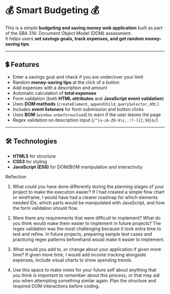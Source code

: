 # 💰 Smart Budgeting 💰

This is a simple **budgeting and saving money web application** built as part of the SBA 316: Document Object Model (DOM) assessment.  
It helps users **set savings goals, track expenses, and get random money-saving tips**.  

---

## 💲 Features
- Enter a savings goal and check if you are under/over your limit  
- Random **money-saving tips** at the click of a button   
- Add expenses with a description and amount  
- Automatic calculation of **total expenses**  
- Form validation (both **HTML attributes** and **JavaScript event validation**)  
- Uses **DOM methods** (`createElement`, `appendChild`, `querySelector`, etc.)  
- Includes **event listeners** for form submission and button clicks  
- Uses **BOM** (`window.onbeforeunload`) to warn if the user leaves the page  
- Regex validation on description input (`/^[a-zA-Z0-9\s,.!?-]{2,50}$/`)

---

## 🛠️ Technologies
- **HTML5** for structure  
- **CSS3** for styling  
- **JavaScript (ES6)** for DOM/BOM manipulation and interactivity 

Reflection
1. What could you have done differently during the planning stages of your project to make the execution easier?
If I had created a simple flow chart or wireframe, I would have had a clearer roadmap for which elements needed IDs, which parts would be manipulated with JavaScript, and how the form validation should flow.

2. Were there any requirements that were difficult to implement? What do you think would make them easier to implement in future projects?
The regex validation was the most challenging because it took extra time to test and refine. In future projects, preparing sample test cases and practicing regex patterns beforehand would make it easier to implement.

3. What would you add to, or change about your application if given more time?
If given more time, I would add income tracking alongside expenses, include visual charts to show spending trends.

4. Use this space to make notes for your future self about anything that you think is important to remember about this process, or that may aid you when attempting something similar again:
Plan the structure and required DOM interactions before coding.
